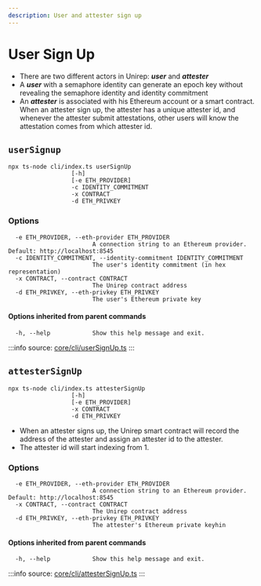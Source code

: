```yaml
---
description: User and attester sign up
---
```


# User Sign Up

* There are two different actors in Unirep: _**user**_ and _**attester**_
* A _**user**_ with a semaphore identity can generate an epoch key without revealing the semaphore identity and identity commitment
* An _**attester**_ is associated with his Ethereum account or a smart contract. When an attester sign up, the attester has a unique attester id, and whenever the attester submit attestations, other users will know the attestation comes from which attester id.

## `userSignup`

```
npx ts-node cli/index.ts userSignUp 
                  [-h] 
                  [-e ETH_PROVIDER] 
                  -c IDENTITY_COMMITMENT 
                  -x CONTRACT 
                  -d ETH_PRIVKEY
```

### Options

```
  -e ETH_PROVIDER, --eth-provider ETH_PROVIDER
                        A connection string to an Ethereum provider. Default: http://localhost:8545
  -c IDENTITY_COMMITMENT, --identity-commitment IDENTITY_COMMITMENT
                        The user's identity commitment (in hex representation)
  -x CONTRACT, --contract CONTRACT
                        The Unirep contract address
  -d ETH_PRIVKEY, --eth-privkey ETH_PRIVKEY
                        The user's Ethereum private key
```

#### Options inherited from parent commands <a href="#options-inherited-from-parent-commands" id="options-inherited-from-parent-commands"></a>

```
  -h, --help            Show this help message and exit.
```

:::info
source: [core/cli/userSignUp.ts](https://github.com/Unirep/Unirep/blob/main/packages/core/cli/userSignUp.ts)
:::

## `attesterSignUp`

```
npx ts-node cli/index.ts attesterSignUp 
                  [-h] 
                  [-e ETH_PROVIDER] 
                  -x CONTRACT 
                  -d ETH_PRIVKEY
```

* When an attester signs up, the Unirep smart contract will record the address of the attester and assign an attester id to the attester.
* The attester id will start indexing from 1.

### Options

```
  -e ETH_PROVIDER, --eth-provider ETH_PROVIDER
                        A connection string to an Ethereum provider. Default: http://localhost:8545
  -x CONTRACT, --contract CONTRACT
                        The Unirep contract address
  -d ETH_PRIVKEY, --eth-privkey ETH_PRIVKEY
                        The attester's Ethereum private keyhin
```

#### Options inherited from parent commands <a href="#options-inherited-from-parent-commands" id="options-inherited-from-parent-commands"></a>

```
  -h, --help            Show this help message and exit.
```

:::info
source: [core/cli/attesterSignUp.ts](https://github.com/Unirep/Unirep/blob/main/packages/core/cli/attesterSignUp.ts)
:::
